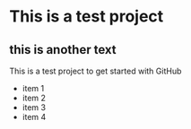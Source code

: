 # This is a test project

## this is another text

This is a test project to get started with GitHub


* item 1
* item 2
* item 3
* item 4
